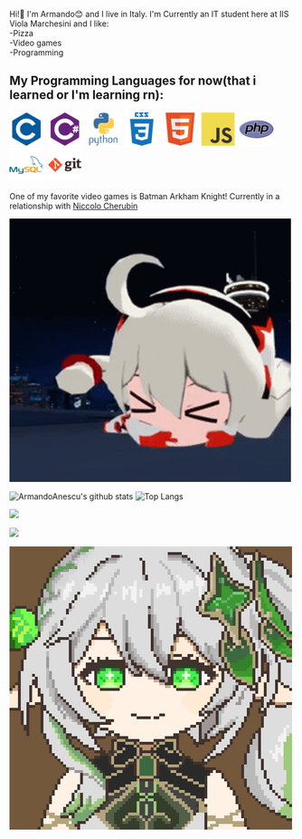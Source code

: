 Hi!👋 I'm Armando😊 and I live in Italy.
I'm Currently an IT student here at IIS Viola Marchesini and I like:<br>
-Pizza <br>
-Video games <br>
-Programming<br>

## My Programming Languages for now(that i learned or I'm learning rn):
<div>
 <img src="https://github.com/devicons/devicon/blob/master/icons/c/c-plain.svg"  title="C" alt="C" width="60" height="60"/>&nbsp;
  <img src="https://github.com/devicons/devicon/blob/master/icons/csharp/csharp-plain.svg"  title="C#" alt="C#" width="60" height="60"/>&nbsp;
   <img src="https://github.com/devicons/devicon/blob/master/icons/python/python-original-wordmark.svg"  title="Python" alt="Python" width="60" height="60"/>&nbsp;
  <img src="https://github.com/devicons/devicon/blob/master/icons/css3/css3-plain-wordmark.svg"  title="CSS3" alt="CSS" width="60" height="60"/>&nbsp;
  <img src="https://github.com/devicons/devicon/blob/master/icons/html5/html5-original.svg" title="HTML5" alt="HTML" width="60" height="60"/>&nbsp;
  <img src="https://github.com/devicons/devicon/blob/master/icons/javascript/javascript-original.svg" title="JavaScript" alt="JavaScript" width="60" height="60"/>&nbsp;
   <img src="https://github.com/devicons/devicon/blob/master/icons/php/php-original.svg" title="PHP" alt="PHP" width="60" height="60"/>&nbsp;
  <img src="https://github.com/devicons/devicon/blob/master/icons/mysql/mysql-original-wordmark.svg" title="MySQL"  alt="MySQL" width="60" height="60"/>&nbsp;
  <img src="https://github.com/devicons/devicon/blob/master/icons/git/git-original-wordmark.svg" title="Git" **alt="Git" width="60" height="60"/>
</div>

One of my favorite video games is Batman Arkham Knight!
Currently in a relationship with <a href="https://github.com/NiccoloCherubin"> Niccolo Cherubin</a>

![](GIFS/kiana.gif)

![ArmandoAnescu's github stats](https://github-readme-stats.vercel.app/api?username=ArmandoAnescu&show_icons=true&theme=radical) 
 ![Top Langs](https://github-readme-stats.vercel.app/api/top-langs/?username=ArmandoAnescu&langs_count=10)

![](GIFS/acheron.gif)

![](https://github-readme-stats.vercel.app/api/top-langs/?username=ArmandoAnescu&layout=compact&langs_count=10)

![](GIFS/nahida.gif)
